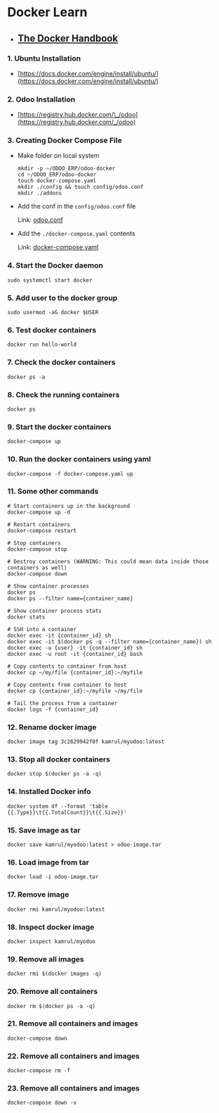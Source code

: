 # Docker Learn

- ## [The Docker Handbook](https://www.freecodecamp.org/news/the-docker-handbook/)

### 1. Ubuntu Installation

- [https://docs.docker.com/engine/install/ubuntu/](https://docs.docker.com/engine/install/ubuntu/)

### 2. Odoo Installation

- [https://registry.hub.docker.com/\_/odoo](https://registry.hub.docker.com/_/odoo)

### 3. Creating Docker Compose File

- Make folder on local system

  ```
  mkdir -p ~/ODOO_ERP/odoo-docker
  cd ~/ODOO_ERP/odoo-docker
  touch docker-compose.yaml
  mkdir ./config && touch config/odoo.conf
  mkdir ./addons
  ```

- Add the conf in the `config/odoo.conf` file

  Link: [odoo.conf](odoo.conf)

- Add the `./docker-compose.yaml` contents

  Link: [docker-compose.yaml](docker-compose.yaml)

### 4. Start the Docker daemon

```
sudo systemctl start docker
```

### 5. Add user to the docker group

```
sudo usermod -aG docker $USER
```

### 6. Test docker containers

```
docker run hello-world
```

### 7. Check the docker containers

```
docker ps -a
```

### 8. Check the running containers

```
docker ps
```

### 9. Start the docker containers

```
docker-compose up
```

### 10. Run the docker containers using yaml

```
docker-compose -f docker-compose.yaml up
```

### 11. Some other commands

```
# Start containers up in the background
docker-compose up -d

# Restart containers
docker-compose restart

# Stop containers
docker-compose stop

# Destroy containers (WARNING: This could mean data inside those containers as well)
docker-compose down

# Show container processes
docker ps
docker ps --filter name={container_name}

# Show container process stats
docker stats

# SSH into a container
docker exec -it {container_id} sh
docker exec -it $(docker ps -q --filter name={container_name}) sh
docker exec -u {user} -it {container_id} sh
docker exec -u root -it {container_id} bash

# Copy contents to container from host
docker cp ~/my/file {container_id}:~/myfile

# Copy contents from container to host
docker cp {container_id}:~/myfile ~/my/file

# Tail the process from a container
docker logs -f {container_id}
```

### 12. Rename docker image

```
docker image tag 3c2629942f0f kamrul/myodoo:latest
```

### 13. Stop all docker containers

```
docker stop $(docker ps -a -q)
```

### 14. Installed Docker info

```
docker system df --format 'table {{.Type}}\t{{.TotalCount}}\t{{.Size}}'
```

### 15. Save image as tar

```
docker save kamrul/myodoo:latest > odoo-image.tar
```

### 16. Load image from tar

```
docker load -i odoo-image.tar
```

### 17. Remove image

```
docker rmi kamrul/myodoo:latest
```

### 18. Inspect docker image

```
docker inspect kamrul/myodoo
```

### 19. Remove all images

```
docker rmi $(docker images -q)
```

### 20. Remove all containers

```
docker rm $(docker ps -a -q)
```

### 21. Remove all containers and images

```
docker-compose down
```

### 22. Remove all containers and images

```
docker-compose rm -f
```

### 23. Remove all containers and images

```
docker-compose down -v
```
